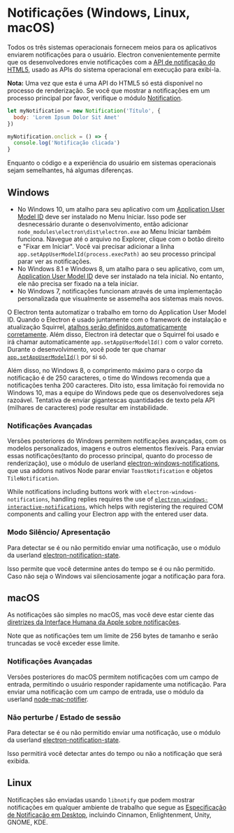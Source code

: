 # Notificações (Windows, Linux, macOS)

Todos os três sistemas operacionais fornecem meios para os aplicativos enviarem notificações para o usuário. Electron convenientemente permite que os desenvolvedores envie notificações com a [API de notificação do HTML5](https://notifications.spec.whatwg.org/), usado as APIs do sistema operacional em execução para exibi-la.

**Nota:** Uma vez que esta é uma API do HTML5 só está disponível no processo de renderização. Se você que mostrar a notificações em um processo principal por favor, verifique o módulo [Notification](../api/notification.md).

```javascript
let myNotification = new Notification('Título', {
  body: 'Lorem Ipsum Dolor Sit Amet'
})

myNotification.onclick = () => {
  console.log('Notificação clicada')
}
```

Enquanto o código e a experiência do usuário em sistemas operacionais sejam semelhantes, há algumas diferenças.

## Windows

* No Windows 10, um atalho para seu aplicativo com um [Application User Model ID](https://msdn.microsoft.com/en-us/library/windows/desktop/dd378459(v=vs.85).aspx) deve ser instalado no Menu Iniciar. Isso pode ser desnecessário durante o desenvolvimento, então adicionar `node_modules\electron\dist\electron.exe` ao Menu Iniciar também funciona. Navegue até o arquivo no Explorer, clique com o botão direito e "Fixar em Iniciar". Você vai precisar adicionar a linha `app.setAppUserModelId(process.execPath)` ao seu processo principal parar ver as notificações.
* No Windows 8.1 e Windows 8, um atalho para o seu aplicativo, com um, [Application User Model ID](https://msdn.microsoft.com/en-us/library/windows/desktop/dd378459(v=vs.85).aspx) deve ser instalado na tela inicial. No entanto, ele não precisa ser fixado na a tela iniciar.
* No Windows 7, notificações funcionam através de uma implementação personalizada que visualmente se assemelha aos sistemas mais novos.

O Electron tenta automatizar o trabalho em torno do Application User Model ID. Quando o Electron é usado juntamente com o framework de instalação e atualização Squirrel, [atalhos serão definidos automaticamente corretamente](https://github.com/electron/windows-installer/blob/master/README.md#handling-squirrel-events). Além disso, Electron irá detectar que o Squirrel foi usado e irá chamar automaticamente `app.setAppUserModelId()` com o valor correto. Durante o desenvolvimento, você pode ter que chamar [`app.setAppUserModelId()`](../api/app.md#appsetappusermodelidid-windows) por si só.

Além disso, no Windows 8, o comprimento máximo para o corpo da notificação é de 250 caracteres, o time do Windows recomenda que a notificações tenha 200 caracteres. Dito isto, essa limitação foi removida no Windows 10, mas a equipe do Windows pede que os desenvolvedores seja razoável. Tentativa de enviar gigantescas quantidades de texto pela API (milhares de caracteres) pode resultar em instabilidade.

### Notificações Avançadas

Versões posteriores do Windows permitem notificações avançadas, com os modelos personalizados, imagens e outros elementos flexíveis. Para enviar essas notificações(tanto do processo principal, quanto do processo de renderização), use o módulo de userland [electron-windows-notifications](https://github.com/felixrieseberg/electron-windows-notifications), que usa addons nativos Node parar enviar `ToastNotification` e objetos `TileNotification`.

While notifications including buttons work with `electron-windows-notifications`, handling replies requires the use of [`electron-windows-interactive-notifications`](https://github.com/felixrieseberg/electron-windows-interactive-notifications), which helps with registering the required COM components and calling your Electron app with the entered user data.

### Modo Silêncio/ Apresentação

Para detectar se é ou não permitido enviar uma notificação, use o módulo da userland [electron-notification-state](https://github.com/felixrieseberg/electron-notification-state).

Isso permite que você determine antes do tempo se é ou não permitido. Caso não seja o Windows vai silenciosamente jogar a notificação para fora.

## macOS

As notificações são simples no macOS, mas você deve estar ciente das [diretrizes da Interface Humana da Apple sobre notificações](https://developer.apple.com/macos/human-interface-guidelines/system-capabilities/notifications/).

Note que as notificações tem um limite de 256 bytes de tamanho e serão truncadas se você exceder esse limite.

### Notificações Avançadas

Versões posteriores do macOS permitem notificações com um campo de entrada, permitindo o usuário responder rapidamente uma notificação. Para enviar uma notificação com um campo de entrada, use o módulo da userland [node-mac-notifier](https://github.com/CharlieHess/node-mac-notifier).

### Não perturbe / Estado de sessão

Para detectar se é ou não permitido enviar uma notificação, use o módulo da userland [electron-notification-state](https://github.com/felixrieseberg/electron-notification-state).

Isso permitirá você detectar antes do tempo ou não a notificação que será exibida.

## Linux

Notificações são enviadas usando `libnotify` que podem mostrar notificações em qualquer ambiente de trabalho que segue as [Especificação de Notificação em Desktop](https://developer.gnome.org/notification-spec/), incluindo Cinnamon, Enlightenment, Unity, GNOME, KDE.